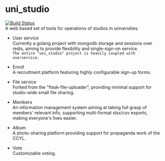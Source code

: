 # uni_studio
[![Build Status](https://travis-ci.org/dutbit/uni_studio.svg?branch=main)](https://travis-ci.org/dutbit/uni_studio)  
A web based set of tools for operations of studios in universities.

- User service  
    Currently a golang project with mongodb storage and sessions over redis, aiming to provide flexibility and single-sign-on service.  
    `The entire "uni_studio" project is heavily coupled with userservice.`
- Enroll  
    A recruitment platform featuring highly configurable sign-up forms.
    
- File service  
    Forked from the  "flask-file-uploader", providing minimal support for studio-wide small file sharing.

- Members  
    An information management system aiming at taking full grasp of members' relevant info, supporting multi-format xlsx/csv exports, making everyone's lives easier.

- Album  
    A photo-sharing platform providing support for propaganda work of the CCYL.

- Vote  
    Customizable voting.
